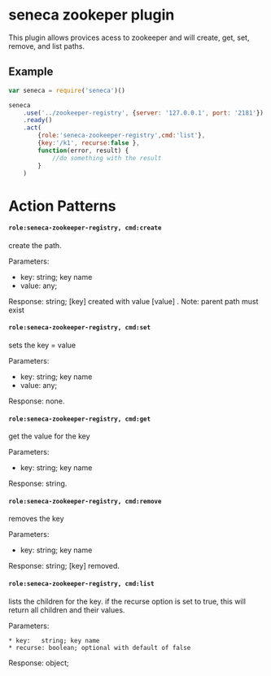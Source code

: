 # seneca zookeper plugin

This plugin allows provices acess to zookeeper and will create, get, set, remove, and list paths.


## Example

```js
var seneca = require('seneca')()

seneca
  	.use('../zookeeper-registry', {server: '127.0.0.1', port: '2181'})
  	.ready()
  	.act(
		{role:'seneca-zookeeper-registry',cmd:'list'}, 
		{key:'/k1', recurse:false }, 
		function(error, result) {
			//do something with the result
		}
	)
```


# Action Patterns

#### `role:seneca-zookeeper-registry, cmd:create`

create the path.  

Parameters:

   * key:   string; key name
   * value: any; 

Response: string; [key] created with value [value] .
Note: parent path must exist


#### `role:seneca-zookeeper-registry, cmd:set`

sets the key = value

Parameters:

   * key:   string; key name
   * value: any; 

Response: none.

#### `role:seneca-zookeeper-registry, cmd:get`

get the value for the key 

Parameters:

   * key:   string; key name

Response: string.

#### `role:seneca-zookeeper-registry, cmd:remove`

removes the key

Parameters:

   * key:   string; key name

Response: string; [key] removed.

#### `role:seneca-zookeeper-registry, cmd:list`

lists the children for the key.  if the recurse option is set to true, this will return all children and their values.

Parameters:

   	* key:   string; key name
	* recurse: boolean; optional with default of false
	
Response: object; 
